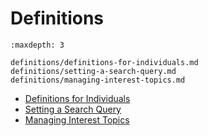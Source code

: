 # Definitions

```{toctree}
:maxdepth: 3

definitions/definitions-for-individuals.md
definitions/setting-a-search-query.md
definitions/managing-interest-topics.md
```

- [Definitions for Individuals](./workspace-data/definitions/definitions-for-individuals.md)
- [Setting a Search Query](./workspace-data/definitions/setting-a-search-query.md)
- [Managing Interest Topics](./workspace-data/definitions/managing-interest-topics.md)